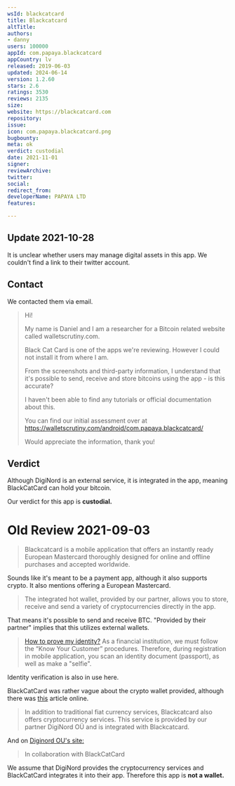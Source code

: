 ```yaml
---
wsId: blackcatcard
title: Blackcatcard
altTitle: 
authors:
- danny
users: 100000
appId: com.papaya.blackcatcard
appCountry: lv
released: 2019-06-03
updated: 2024-06-14
version: 1.2.60
stars: 2.6
ratings: 3530
reviews: 2135
size: 
website: https://blackcatcard.com
repository: 
issue: 
icon: com.papaya.blackcatcard.png
bugbounty: 
meta: ok
verdict: custodial
date: 2021-11-01
signer: 
reviewArchive: 
twitter: 
social: 
redirect_from: 
developerName: PAPAYA LTD
features: 

---
```


## Update 2021-10-28

It is unclear whether users may manage digital assets in this app. We couldn't find a link to their twitter account.

## Contact

We contacted them via email.

> Hi!
>
> My name is Daniel and I am a researcher for a Bitcoin related website called walletscrutiny.com.
>
> Black Cat Card is one of the apps we're reviewing. However I could not install it from where I am.
>
> From the screenshots and third-party information, I understand that it's possible to send, receive and store bitcoins using the app - is this accurate?
>
> I haven't been able to find any tutorials or official documentation about this.
>
> You can find our initial assessment over at https://walletscrutiny.com/android/com.papaya.blackcatcard/
>
> Would appreciate the information, thank you!

## Verdict 

Although DigiNord is an external service, it is integrated in the app, meaning BlackCatCard can hold your bitcoin. 

Our verdict for this app is **custodial.**


# Old Review  2021-09-03

> Blackcatcard is a mobile application that offers an instantly ready European Mastercard thoroughly designed for online and offline purchases and accepted worldwide.

Sounds like it's meant to be a payment app, although it also supports crypto. It also mentions offering a European Mastercard.

> The integrated hot wallet, provided by our partner, allows you to store, receive and send a variety of cryptocurrencies directly in the app.

That means it's possible to send and receive BTC. "Provided by their partner" implies that this utilizes external wallets.  

> [How to prove my identity?](https://blackcatcard.com/en/legal/faq.html) As a financial institution, we must follow the “Know Your Customer” procedures. Therefore, during registration in mobile application, you scan an identity document (passport), as well as make a "selfie".

Identity verification is also in use here.

BlackCatCard was rather vague about the crypto wallet provided, although there was [this](https://globalfintechseries.com/banking/digital-payments/blackcatcard-a-global-provider-of-money-management-services-enters-the-european-market/) article online.

> In addition to traditional fiat currency services, Blackcatcard also offers cryptocurrency services. This service is provided by our partner DigiNord OÜ and is integrated with Blackcatcard.

And on [Diginord OU's site:](https://diginord.eu/)

> In collaboration with BlackCatCard

We assume that DigiNord provides the cryptocurrency services and BlackCatCard integrates it into their app. Therefore this app is **not a wallet.**
